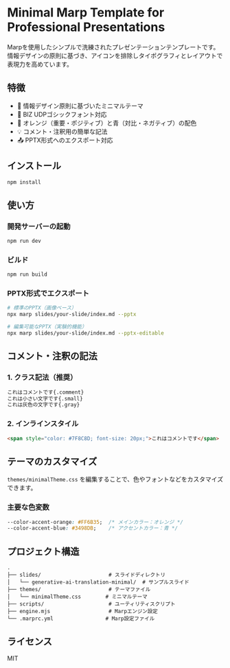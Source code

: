 # Minimal Marp Template for Professional Presentations

Marpを使用したシンプルで洗練されたプレゼンテーションテンプレートです。情報デザインの原則に基づき、アイコンを排除しタイポグラフィとレイアウトで表現力を高めています。

## 特徴

- 🎨 情報デザイン原則に基づいたミニマルテーマ
- 📝 BIZ UDPゴシックフォント対応
- 🎯 オレンジ（重要・ポジティブ）と青（対比・ネガティブ）の配色
- 💡 コメント・注釈用の簡単な記法
- 📤 PPTX形式へのエクスポート対応

## インストール

```bash
npm install
```

## 使い方

### 開発サーバーの起動

```bash
npm run dev
```

### ビルド

```bash
npm run build
```

### PPTX形式でエクスポート

```bash
# 標準のPPTX（画像ベース）
npx marp slides/your-slide/index.md --pptx

# 編集可能なPPTX（実験的機能）
npx marp slides/your-slide/index.md --pptx-editable
```

## コメント・注釈の記法

### 1. クラス記法（推奨）

```markdown
これはコメントです{.comment}
これは小さい文字です{.small}
これは灰色の文字です{.gray}
```

### 2. インラインスタイル

```html
<span style="color: #7F8C8D; font-size: 20px;">これはコメントです</span>
```

## テーマのカスタマイズ

`themes/minimalTheme.css` を編集することで、色やフォントなどをカスタマイズできます。

### 主要な色変数

```css
--color-accent-orange: #FF6B35;  /* メインカラー：オレンジ */
--color-accent-blue: #3498DB;    /* アクセントカラー：青 */
```

## プロジェクト構造

```
.
├── slides/                      # スライドディレクトリ
│   └── generative-ai-translation-minimal/  # サンプルスライド
├── themes/                      # テーマファイル
│   └── minimalTheme.css        # ミニマルテーマ
├── scripts/                     # ユーティリティスクリプト
├── engine.mjs                   # Marpエンジン設定
└── .marprc.yml                 # Marp設定ファイル
```

## ライセンス

MIT